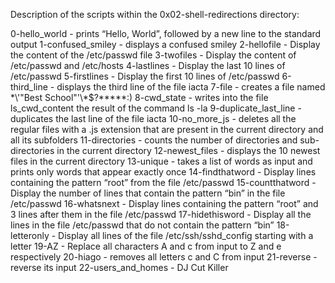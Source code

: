 Description of the scripts within the 0x02-shell-redirections directory:

0-hello_world - prints “Hello, World”, followed by a new line to the standard output
1-confused_smiley - displays a confused smiley
2-hellofile - Display the content of the /etc/passwd file
3-twofiles - Display the content of /etc/passwd and /etc/hosts
4-lastlines	- Display the last 10 lines of /etc/passwd
5-firstlines - Display the first 10 lines of /etc/passwd
6-third_line - displays the third line of the file iacta
7-file - creates a file named \*\\'"Best School"\'\\*$\?\*\*\*\*\*:)
8-cwd_state	- writes into the file ls_cwd_content the result of the command ls -la
9-duplicate_last_line - duplicates the last line of the file iacta
10-no_more_js -	deletes all the regular files with a .js extension that are present in the current directory and all its subfolders
11-directories - counts the number of directories and sub-directories in the current directory
12-newest_files	- displays the 10 newest files in the current directory
13-unique - takes a list of words as input and prints only words that appear exactly once
14-findthatword - Display lines containing the pattern “root” from the file /etc/passwd
15-countthatword - Display the number of lines that contain the pattern “bin” in the file /etc/passwd
16-whatsnext - Display lines containing the pattern “root” and 3 lines after them in the file /etc/passwd
17-hidethisword - Display all the lines in the file /etc/passwd that do not contain the pattern “bin”
18-letteronly - Display all lines of the file /etc/ssh/sshd_config starting with a letter
19-AZ - Replace all characters A and c from input to Z and e respectively
20-hiago - removes all letters c and C from input
21-reverse - reverse its input
22-users_and_homes - DJ Cut Killer
